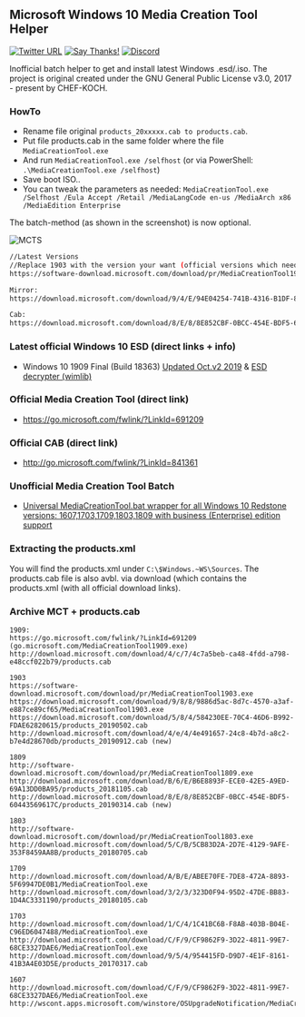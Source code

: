 ## Microsoft Windows 10 Media Creation Tool Helper

[![Twitter URL](https://img.shields.io/twitter/url/https/twitter.com/fold_left.svg?style=social&label=Follow%20%40CHEF-KOCH)](https://twitter.com/FZeven)
[![Say Thanks!](https://img.shields.io/badge/Say%20Thanks-!-1EAEDB.svg)](https://saythanks.io/to/CHEF-KOCH)
[![Discord](https://discordapp.com/api/guilds/204394292519632897/widget.png)](https://discord.me/NVinside)

Inofficial batch helper to get and install latest Windows .esd/.iso. The project is original created under the GNU General Public License v3.0, 2017 - present by CHEF-KOCH.


### HowTo
* Rename file original `products_20xxxxx.cab to products.cab`.
* Put file products.cab in the same folder where the file `MediaCreationTool.exe`
* And run `MediaCreationTool.exe /selfhost` (or via PowerShell: `.\MediaCreationTool.exe /selfhost`)
* Save boot ISO..
* You can tweak the parameters as needed: `MediaCreationTool.exe /Selfhost /Eula Accept /Retail /MediaLangCode en-us /MediaArch x86 /MediaEdition Enterprise`

The batch-method (as shown in the screenshot) is now optional.

![MCTS](https://raw.githubusercontent.com/CHEF-KOCH/Microsoft-Windows-10-Media-Creation-Tool-Helper/master/.github/Screenshot.png)


```bash
//Latest Versions
//Replace 1903 with the version your want (official versions which needs the batch file)
https://software-download.microsoft.com/download/pr/MediaCreationTool1903.exe

Mirror:
https://download.microsoft.com/download/9/4/E/94E04254-741B-4316-B1DF-8CAEDF2DF16C/Windows10Upgrade9252.exe

Cab:
https://download.microsoft.com/download/8/E/8/8E852CBF-0BCC-454E-BDF5-60443569617C/products_20190314.cab
```


### Latest official Windows 10 ESD (direct links + info)

* Windows 10 1909 Final (Build 18363) [Updated Oct.v2 2019](https://gist.github.com/CHEF-KOCH/d8fac067aac466ce47cbdbcb6c0a7c10) & [ESD decrypter (wimlib)](https://github.com/abbodi1406/WHD/raw/master/scripts/esd-decrypter-wimlib-52.7z)

### Official Media Creation Tool (direct link)

* https://go.microsoft.com/fwlink/?LinkId=691209


### Official CAB (direct link)

* http://go.microsoft.com/fwlink/?LinkId=841361


### Unofficial Media Creation Tool Batch 

* [Universal MediaCreationTool.bat wrapper for all Windows 10 Redstone versions: 1607,1703,1709,1803,1809 with business (Enterprise) edition support](https://gist.github.com/AveYo/c74dc774a8fb81a332b5d65613187b15)

### Extracting the products.xml

You will find the products.xml under `C:\$Windows.~WS\Sources`. The products.cab file is also avbl. via download (which contains the products.xml (with all official download links).


### Archive MCT + products.cab

```
1909:
https://go.microsoft.com/fwlink/?LinkId=691209 (go.microsoft.com/MediaCreationTool1909.exe)
http://download.microsoft.com/download/4/c/7/4c7a5beb-ca48-4fdd-a798-e48ccf022b79/products.cab

1903
https://software-download.microsoft.com/download/pr/MediaCreationTool1903.exe
https://download.microsoft.com/download/9/8/8/9886d5ac-8d7c-4570-a3af-e887ce89cf65/MediaCreationTool1903.exe
https://download.microsoft.com/download/5/8/4/584230EE-70C4-46D6-B992-FDAE62820615/products_20190502.cab
http://download.microsoft.com/download/4/e/4/4e491657-24c8-4b7d-a8c2-b7e4d28670db/products_20190912.cab (new)

1809
http://software-download.microsoft.com/download/pr/MediaCreationTool1809.exe
http://download.microsoft.com/download/B/6/E/B6E8893F-ECE0-42E5-A9ED-69A13DD0BA95/products_20181105.cab
http://download.microsoft.com/download/8/E/8/8E852CBF-0BCC-454E-BDF5-60443569617C/products_20190314.cab (new)

1803
http://software-download.microsoft.com/download/pr/MediaCreationTool1803.exe
http://download.microsoft.com/download/5/C/B/5CB83D2A-2D7E-4129-9AFE-353F8459AA8B/products_20180705.cab

1709
http://download.microsoft.com/download/A/B/E/ABEE70FE-7DE8-472A-8893-5F69947DE0B1/MediaCreationTool.exe
http://download.microsoft.com/download/3/2/3/323D0F94-95D2-47DE-BB83-1D4AC3331190/products_20180105.cab

1703
http://download.microsoft.com/download/1/C/4/1C41BC6B-F8AB-403B-B04E-C96ED6047488/MediaCreationTool.exe
http://download.microsoft.com/download/C/F/9/CF9862F9-3D22-4811-99E7-68CE3327DAE6/MediaCreationTool.exe
http://download.microsoft.com/download/9/5/4/954415FD-D9D7-4E1F-8161-41B3A4E03D5E/products_20170317.cab

1607
http://download.microsoft.com/download/C/F/9/CF9862F9-3D22-4811-99E7-68CE3327DAE6/MediaCreationTool.exe
http://wscont.apps.microsoft.com/winstore/OSUpgradeNotification/MediaCreationTool/prod/Products_20170116.cab
```

